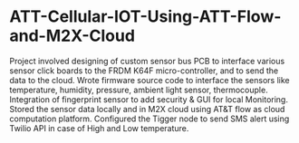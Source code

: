 # ATT-Cellular-IOT-Using-ATT-Flow-and-M2X-Cloud
Project involved designing of custom sensor bus PCB to interface various sensor click boards to the FRDM K64F micro-controller, and to send the data to the cloud.  Wrote firmware source code to interface the sensors like temperature, humidity, pressure, ambient light sensor, thermocouple.  Integration of fingerprint sensor to add security &amp; GUI for local Monitoring.  Stored the sensor data locally and in M2X cloud using AT&amp;T flow as cloud computation platform.  Configured the Tigger node to send SMS alert using Twilio API in case of High and Low temperature.
